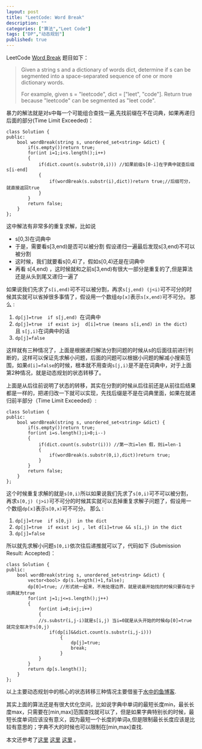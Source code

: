 ```yaml
---
layout: post
title: "LeetCode: Word Break"
description: ""
categories: ["算法","Leet Code"]
tags: ["DP","动态规划"]
published: true
---
```


LeetCode [Word Break][1] 题目如下：

>  Given a string s and a dictionary of words dict, determine if s can
> be segmented into a space-separated sequence of one or more dictionary
> words.
> 
> For example, given s = "leetcode", dict = ["leet", "code"]. Return
> true because "leetcode" can be segmented as "leet code".

暴力的解法就是对s中每一个可能组合查找一遍,先找前缀在不在词典，如果再递归后面的部分(Time Limit Exceeded)：
    
    class Solution {
    public:
        bool wordBreak(string s, unordered_set<string> &dict) {
            if(s.empty())return true;
            for(int i=1;i<s.length();i++)
            {
                if(dict.count(s.substr(0,i))) //如果前缀s[0-i]在字典中就查后缀s[i-end]
                {
                    if(wordBreak(s.substr(i),dict))return true;//后缀可分，就直接返回true
                }
            }
            return false;
        }
    };
    
这中解法有非常多的重复求解，比如说

 - s[0,3)在词典中
 - 于是，需要看s[3,end)是否可以被分割 假设递归一遍最后发现s[3,end)不可以被分割
 - 这时候，我们就要看s[0,4)了，假如s[0,4)还是在词典中
 - 再看 s[4,end) ，这时候就和之前s[3,end)有很大一部分是重复的了,但是算法还是从头到尾又递归一遍了 

如果说我们先求了`s[i,end)`可不可以被分割，再求`s[j,end) (j<i)`可不可分的时候其实就可以省掉很多事情了，假设用一个数组`dp[x]`表示`s[x,end)`可不可分。 那么 :

 1. `dp[j]=true  if s[j,end) `在词典中
 2. `dp[j]=true  if exist i>j  d[i]=true (means s[i,end) in the dict)  `且 `s[j,i)`在词典中的话 
 3. `dp[j]=false `

这样就有三种情况了，上面是根据递归解法分割问题的时候从s的后面往前进行判断的，这样可以保证先求解小问题，后面的问题可以根据小问题的解减小搜索范围，如果`d[i]=false`的时候，根本就不用查询`s[j,i)`是不是在词典中，对于上面第2种情况，就是动态规划的状态转移了。 

上面是从后往前说明了状态的转移，其实在分割的时候从后往前还是从前往后结果都是一样的，把递归改一下就可以实现，先找后缀是不是在词典里面，如果在就递归前半部分（Time Limit Exceeded）:

    class Solution {
    public:
        bool wordBreak(string s, unordered_set<string> &dict) {
            if(s.empty())return true;
            for(int i=s.length();i>0;i--)
            {
                if(dict.count(s.substr(i))) //第一次i=len 假，则i=len-1
                {
                    if(wordBreak(s.substr(0,i),dict))return true;
                }
            }
            return false;
        }
    };

这个时候重复求解的就是`s[0,i)`所以如果说我们先求了`s[0,i)`可不可以被分割，再求`s[0,j) (j>i)`可不可分的时候其实就可以去掉重复求解子问题了，假设用一个数组`dp[x]`表示`s[0,x)`可不可分。 那么 :

 1. `dp[j]=true  if s[0,j)  in the dict`
 2. `dp[j]=true  if exist i<j , let d[i]=true && s[i,j) in the dict`
 3. `dp[j]=false `

所以就先求解小问题`s[0,i)`依次往后递推就可以了，代码如下 (Submission Result: Accepted)：

    class Solution {
    public:
        bool wordBreak(string s, unordered_set<string> &dict) {
            vector<bool> dp(s.length()+1,false);
            dp[0]=true; //形式统一起来，不用处理边界，就是说最开始找的时候只要存在于词典就为true
            for(int j=1;j<=s.length();j++)
            {
                for(int i=0;i<j;i++)
                {
                //s.substr(i,j-i)就是s[i,j) 当i=0就是从头开始的时候dp[0]=true 就完全取决于s[0,j)
                    if(dp[i]&&dict.count(s.substr(i,j-i))) 
                        {
                            dp[j]=true;
                            break;
                        }
                }
            }
            return dp[s.length()];
        }
    };
 
 以上主要动态规划中的核心的状态转移三种情况主要借鉴于[水中的鱼博客][2]. 
 
 其实上面的算法还是有很大优化空间，比如说字典中单词的最短长度min，最长长度max，只需要在[min,max]范围查找就可以了，但是如果字典特别长的时候，最短长度单词应该没有意义，因为最短一个长度的单词a,但是限制最长长度应该是比较有意思的；字典不大的时候也可以限制在[min,max]查找.
 
本文还参考了[这里][3] [这里][4]  [这里][5] 。


  [1]: http://oj.leetcode.com/problems/word-break/
  [2]: http://fisherlei.blogspot.com/2013/11/leetcode-word-break-solution.html
  [3]: http://gongxuns.blogspot.com/2013/10/word-break.html
  [4]: http://zhaohongze.com/wordpress/2013/12/10/leetcode-word-break/#comments
  [5]: http://blog.csdn.net/ljphhj/article/details/21643391